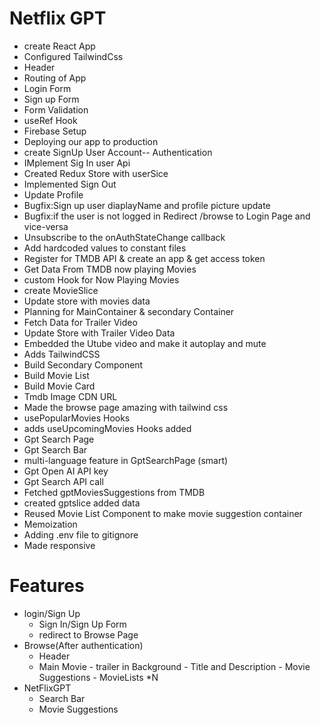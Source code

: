 # Netflix GPT 

- create React App
- Configured TailwindCss
- Header
- Routing of App
- Login Form
- Sign up Form
- Form Validation
- useRef Hook
- Firebase Setup
- Deploying our app to production
- create SignUp User Account-- Authentication
- IMplement Sig In user Api
- Created Redux Store with userSice 
- Implemented Sign Out 
- Update Profile
- Bugfix:Sign up user diaplayName and profile picture update
- Bugfix:if the user is not logged in Redirect /browse to Login Page and vice-versa
- Unsubscribe to the onAuthStateChange callback
- Add hardcoded values to constant files
- Register for TMDB API &  create an app & get access token
- Get Data From TMDB now playing Movies
- custom Hook for Now Playing Movies
- create MovieSlice
- Update store with movies data
- Planning for MainContainer & secondary Container
- Fetch Data for Trailer Video
- Update Store with Trailer Video Data
- Embedded the Utube video and make it autoplay and mute
- Adds TailwindCSS 
- Build Secondary Component
- Build Movie List
- Build Movie Card
- Tmdb Image CDN URL
- Made the browse page amazing with tailwind css
- usePopularMovies Hooks
- adds useUpcomingMovies Hooks added
- Gpt Search Page
- Gpt Search Bar
- multi-language feature in GptSearchPage (smart)
- Gpt Open AI API key
- Gpt Search  API call
- Fetched gptMoviesSuggestions from TMDB
- created gptslice added data
- Reused Movie List Component to make movie suggestion container
- Memoization
- Adding .env file to gitignore
- Made responsive


# Features
- login/Sign Up 
   - Sign In/Sign Up Form
   - redirect to Browse Page
- Browse(After authentication)
   - Header
   - Main Movie
         - trailer in Background
         - Title and Description
         - Movie Suggestions
             - MovieLists *N
- NetFlixGPT
   - Search Bar
   - Movie Suggestions
